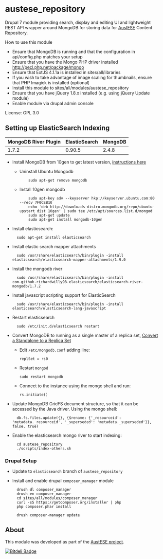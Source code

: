 # austese_repository

Drupal 7 module providing search, display and editing UI and lightweight REST API wrapper around MongoDB for storing data for [AustESE](http://itee.uq.edu.au/~eresearch/projects/austese/) Content Repository.

How to use this module
* Ensure that MongoDB is running and that the configuration in api/config.php matches your setup
* Ensure that you have the Mongo PHP driver installed http://pecl.php.net/package/mongo
* Ensure that ExtJS 4.1.1a is installed in sites/all/libraries
* If you wish to take advantage of image scaling for thumbnails, ensure that PHP Imagick is installed (optional)
* Install this module to sites/all/modules/austese_repository
* Ensure that you have jQuery 1.8.x installed (e.g. using jQuery Update module)
* Enable module via drupal admin console

License: GPL 3.0


## Setting up ElasticSearch Indexing

| MongoDB River Plugin     | ElasticSearch    | MongoDB |
|--------------------------|------------------|---------|
| 1.7.2                    | 0.90.5           | 2.4.8   |

* Install MongoDB from 10gen to get latest version, [instructions here][0]
  * Uninstall Ubuntu Mongodb

            sudo apt-get remove mongodb

  * Install 10gen mongodb

            sudo apt-key adv --keyserver hkp://keyserver.ubuntu.com:80 --recv 7F0CEB10
            echo 'deb http://downloads-distro.mongodb.org/repo/ubuntu-upstart dist 10gen' | sudo tee /etc/apt/sources.list.d/mongod
            sudo apt-get update
            sudo apt-get install mongodb-10gen

* Install elasticsearch:

        sudo apt-get install elasticsearch

* Install elastic search mapper attachments

        sudo /usr/share/elasticsearch/bin/plugin -install elasticsearch/elasticsearch-mapper-attachments/1.9.0

* Install the mongodb river

        sudo /usr/share/elasticsearch/bin/plugin -install com.github.richardwilly98.elasticsearch/elasticsearch-river-mongodb/1.7.2 

* Install javascript scripting support for ElasticSearch

        sudo /usr/share/elasticsearch/bin/plugin -install elasticsearch/elasticsearch-lang-javascript

* Restart elasticsearch

        sudo /etc/init.d/elasticsearch restart

* Convert MongoDB to running as a single master of a replica set, [Convert a Standalone to a Replica Set][1]
  * Edit `/etc/mongodb.conf` adding line:

        replSet = rs0

  * Restart `mongod`

        sudo restart mongodb

  * Connect to the instance using the mongo shell and run:

        rs.initiate()


* Update MongoDB GridFS document structure, so that it can be accessed by the Java driver. Using the mongo shell:

        db.fs.files.update({}, {$rename: {'_resourceid': 'metadata._resourceid', '_superseded': 'metadata._superseded'}}, false, true) 


* Enable the elasticsearch mongo river to start indexing:

        cd austese_repository
        ./scripts/index-others.sh


### Drupal Setup

* Update to `elasticsearch` branch of `austese_repository`
* Install and enable drupal `composer_manager` module

        drush dl composer_manager
        drush en composer_manager
        cd sites/all/modules/composer_manager
        curl -sS https://getcomposer.org/installer | php 
        php composer.phar install

        drush composer-manager update

[0]: http://docs.mongodb.org/manual/tutorial/install-mongodb-on-ubuntu/
[1]: http://docs.mongodb.org/manual/tutorial/convert-standalone-to-replica-set/

## About

This module was developed as part of the [AustESE project](http://itee.uq.edu.au/~eresearch/projects/austese).


[![Bitdeli Badge](https://d2weczhvl823v0.cloudfront.net/uq-eresearch/austese_repository/trend.png)](https://bitdeli.com/free "Bitdeli Badge")

